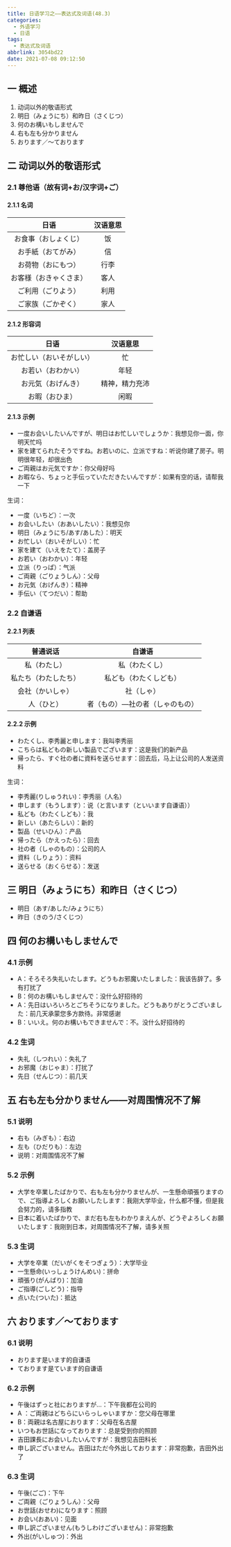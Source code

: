 ```yaml
---
title: 日语学习之——表达式及词语(48.3)
categories:
  - 外语学习
  - 日语
tags:
  - 表达式及词语
abbrlink: 3054bd22
date: 2021-07-08 09:12:50
---
```

## 一 概述

1. 动词以外的敬语形式
2. 明日（みょうにち）和昨日（さくじつ）
3. 何のお構いもしませんで
4. 右も左も分かりません
5. おります／～ております

<!--more-->

## 二 动词以外的敬语形式

### 2.1 尊他语（故有词+お/汉字词+ご）

#### 2.1.1 名词

|          日语          | 汉语意思 |
| :--------------------: | :------: |
|  お食事（おしょくじ）  |    饭    |
|   お手紙（おてがみ）   |    信    |
|   お荷物（おにもつ）   |   行李   |
| お客様（おきゃくさま） |   客人   |
|   ご利用（ごりよう）   |   利用   |
|   ご家族（ごかぞく）   |   家人   |

#### 2.1.2 形容词

|           日语           |    汉语意思    |
| :----------------------: | :------------: |
| お忙しい（おいそがしい） |       忙       |
|    お若い（おわかい）    |      年轻      |
|    お元気（おげんき）    | 精神，精力充沛 |
|      お暇（おひま）      |      闲暇      |

#### 2.1.3 示例

* 一度お会いしたいんですが、明日はお忙しいでしょうか：我想见你一面，你明天忙吗
* 家を建てられたそうですね。お若いのに、立派ですね：听说你建了房子。明明很年轻，却很出色
* ご両親はお元気ですか：你父母好吗
* お暇なら、ちょっと手伝っていただきたいんですが：如果有空的话，请帮我一下

生词：

* 一度（いちど）：一次
* お会いしたい（おあいしたい）：我想见你
* 明日（みょうにち/あす/あした）：明天
* お忙しい（おいそがしい）：忙
* 家を建て（いえをたて）：盖房子
* お若い（おわかい）：年轻
* 立派（りっぱ）：气派
* ご両親（ごりょうしん）：父母
* お元気（おげんき）：精神
* 手伝い（てつだい）：帮助

### 2.2 自谦语

#### 2.2.1 列表

|       普通说话       |             自谦语              |
| :------------------: | :-----------------------------: |
|     私（わたし）     |         私（わたくし）          |
| 私たち（わたしたち） |     私ども（わたくしども）      |
|   会社（かいしゃ）   |           社（しゃ）            |
|      人（ひと）      | 者（もの）—社の者（しゃのもの） |

#### 2.2.2 示例

* わたくし、李秀麗と申します：我叫李秀丽
* こちらは私どもの新しい製品でございます：这是我们的新产品
* 帰ったら、すぐ社の者に資料を送らせます：回去后，马上让公司的人发送资料

生词：

* 李秀麗(りしゅうれい)：李秀丽（人名）
* 申します（もうします）：说（と言います（といいます自谦语））
* 私ども（わたくしども）：我
* 新しい（あたらしい）：新的
* 製品（せいひん）：产品
* 帰ったら（かえったら）：回去
* 社の者（しゃのもの）：公司的人
* 資料（しりょう）：资料
* 送らせる（おくらせる）：发送

## 三 明日（みょうにち）和昨日（さくじつ）

* 明日（あす/あした/みょうにち）
* 昨日（きのう/さくじつ）

## 四  何のお構いもしませんで

### 4.1 示例

* A：そろそろ失礼いたします。どうもお邪魔いたしました：我该告辞了。多有打扰了
* B：何のお構いもしませんで：没什么好招待的
* A：先日はいろいろとごちそうになりました。どうもありがとうございました：前几天承蒙您多方款待。非常感谢
* B：いいえ。何のお構いもできませんで：不。没什么好招待的

### 4.2 生词

* 失礼（しつれい）：失礼了
* お邪魔（おじゃま）：打扰了
* 先日（せんじつ）：前几天

## 五 右も左も分かりません——对周围情况不了解

### 5.1 说明

* 右も（みぎも）：右边
* 左も（ひだりも）：左边
* 说明：对周围情况不了解

### 5.2 示例

* 大学を卒業したばかりで、右も左も分かりませんが、一生懸命頑張りますので、ご指導よろしくお願いしたします：我刚大学毕业，什么都不懂，但是我会努力的，请多指教
* 日本に着いたばかりで、まだ右も左もわかりまえんが、どうぞよろしくお願いたします：我刚到日本，对周围情况不了解，请多关照

### 5.3 生词

* 大学を卒業（だいがくをそつぎょう）：大学毕业
* 一生懸命(いっしょうけんめい)：拼命
* 頑張り(がんばり)：加油
* ご指導(ごしどう)：指导
* 点いた(ついた)：抵达

## 六 おります／～ております

### 6.1 说明

* おります是います的自谦语
* ております是ています的自谦语

### 6.2 示例

* 午後はずっと社におりますが…：下午我都在公司的
* A ：ご両親はどちらにいらっしゃいますか：您父母在哪里
* B：両親は名古屋におります：父母在名古屋
* いつもお世話になっております：总是受到你的照顾
* 吉田課長にお会いしたいんですが：我想见吉田科长
* 申し訳ございません。吉田はただ今外出しております：非常抱歉，吉田外出了

### 6.3 生词

* 午後(ごご)：下午
* ご両親（ごりょうしん）：父母
* お世話(おせわ)になります：照顾
* お会い(おあい)：见面
* 申し訳ございません(もうしわけございません)：非常抱歉
* 外出(がいしゅつ)：外出